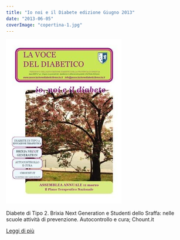 ```yaml
---
title: "Io noi e il Diabete edizione Giugno 2013"
date: "2013-06-05"
coverImage: "copertina-1.jpg"
---
```


![](images/copertina-1.jpg)

Diabete di Tipo 2. Brixia Next Generation e Studenti dello Sraffa: nelle scuole attività di prevenzione. Autocontrollo e cura; Chount.it

<div class="link-box"><a href="/la-nostra-associazione/la-mission-dellassociazione" class="theme-btn btn-style-two"><span class="btn-title">Leggi di più</span></a></div>
<!-- \[vc\_row equal\_height="yes" content\_placement="middle" css=".vc\_custom\_1560783934700{margin-right: 0px !important;margin-left: 0px !important;background-color: #f4f4f4 !important;}"\]\[vc\_column width="1/2" css=".vc\_custom\_1560781514067{padding-top: 30px !important;padding-right: 30px !important;padding-bottom: 30px !important;padding-left: 30px !important;}" offset="vc\_col-lg-4 vc\_col-md-5 vc\_col-xs-12"\]\[ultimate\_heading main\_heading="Io noi e il Diabete edizione Giugno 2013" heading\_tag="h3" alignment="left" sub\_heading\_font\_size="desktop:20px;" sub\_heading\_line\_height="desktop:30px;" el\_class="accent-subtitle-color" main\_heading\_font\_size="desktop:30px;" main\_heading\_line\_height="desktop:40px;" sub\_heading\_margin="margin-bottom:20px;" main\_heading\_style="font-weight:bold;" main\_heading\_margin="margin-bottom:5px;"\]La voce del dibetico\[/ultimate\_heading\]\[vc\_column\_text css=".vc\_custom\_1572953112729{padding-bottom: 20px !important;}"\]
<!
CARI LETTORI, Gli alberi di ciliegio sbocciano in primavera. Sono bellissimi: li si può ammirare in tutto in mondo, dal Giappone, agli Stati Uniti, dal Canada alla Corea del Sud. I fiori di ciliegio hanno una vita brevissima: dopo non più di due settimane di splendore sfioriscono, e i petali sul terreno sembrano fiocchi di neve. Così come la nostra salute, sono molto preziosi. Diabetici e non, tutti dobbiamo prenderci cura di ciò che è prezioso, in primis della nostra salute. Come leggerete più volte anche in questa edizione di La Voce del Diabetico: Io, Noi e il Diabete, la prevenzione è la migliore cura. E allora in questa primavera impegniamoci tutti a tenere la nostra salute un po' più controllata, a mangiare meglio e a fare un po' di attività fisica tutti i giorni.

<!-- #### Federica Limone

\[/vc\_column\_text\]\[vc\_row\_inner\]\[vc\_column\_inner\]\[vc\_column\_text\]

#### [View](http://198.211.122.197/diabetwp/wordpress/wp-content/uploads/2019/11/La-Voce-Giugno-2013.pdf) | [Download](http://198.211.122.197/diabetwp/wordpress/wp-content/uploads/2019/11/La-Voce-Giugno-2013.pdf)

\[/vc\_column\_text\]\[/vc\_column\_inner\]\[/vc\_row\_inner\]\[/vc\_column\]\[vc\_column width="1/2"\]\[dt\_fancy\_image image\_id="2220" width="300" height="500"\]\[/vc\_column\]\[/vc\_row\] --> 